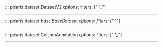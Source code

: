 ::: polaris.dataset.DatasetV2
    options:
        filters: ["!^_"]

--- 

::: polaris.dataset._base.BaseDataset
    options:
        filters: ["!^_"]

---

::: polaris.dataset.ColumnAnnotation
    options:
        filters: ["!^_"]

---

